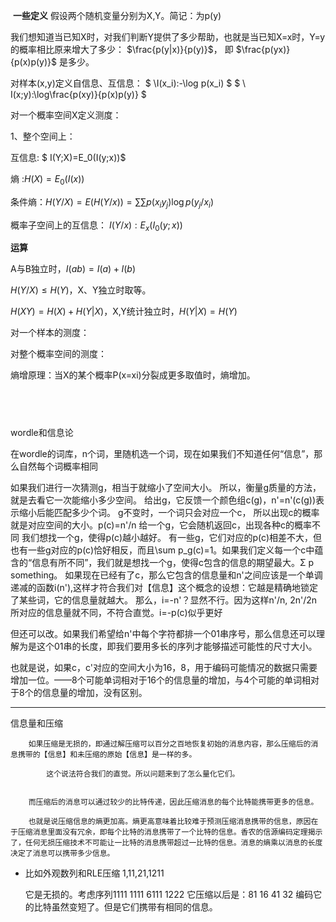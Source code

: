 ​
**一些定义**
假设两个随机变量分别为X,Y。简记：为p(y)

我们想知道当已知X时，对我们判断Y提供了多少帮助，也就是当已知X=x时，Y=y的概率相比原来增大了多少：
$\frac{p(y|x)}{p(y)}$，
​​​​即 $\frac{p(yx)}{p(x)p(y)}$ 是多少。

对样本(x,y)定义自信息、互信息：
$
\I(x_i):-\log p(x_i)
$
$
\ I(x;y):\log\frac{p(xy)}{p(x)p(y)}
$


对一个概率空间X定义测度：

1、整个空间上：

互信息: $ I(Y;X)=E_0(I(y;x))$

熵 :$H(X)=E_0(I(x))$

条件熵：$H(Y/X)=E(H(Y/x))=\sum\sum p(x_iy_j)\log p(y_j/x_i)$

概率子空间上的互信息：
$I(Y/x):E_x(I_0(y;x))$


**运算**

A与B独立时，$I(ab)=I(a)+I(b)$

$H(Y/X)\leq H(Y)$，X、Y独立时取等。

$H(XY)=H(X)+H(Y|X)$，X,Y统计独立时，$H(Y|X)=H(Y)$

对一个样本的测度：

对整个概率空间的测度：

熵增原理：当X的某个概率P(x=xi)分裂成更多取值时，熵增加。


​
---

wordle和信息论

在wordle的词库，n个词，里随机选一个词，现在如果我们不知道任何“信息”，那么自然每个词概率相同

如果我们进行一次猜测g，相当于就缩小了空间大小。
所以，衡量g质量的方法，就是去看它一次能缩小多少空间。
给出g，它反馈一个颜色组c(g)，n'=n'(c(g))表示缩小后能匹配多少个词。
g不变时，一个词只会对应一个c，
所以出现c的概率就是对应空间的大小。p(c)=n'/n
给一个g，它会随机返回c，出现各种c的概率不同
我们想找一个g，使得p(c)越小越好。
有一些g，它们对应的p(c)相差不大，但也有一些g对应的p(c)恰好相反，而且\sum p_g(c)=1。如果我们定义每一个c中蕴含的“信息有所不同”，我们就是想找一个g，使得c包含的信息的期望最大。Σ p something。
如果现在已经有了c，那么它包含的信息量和n'之间应该是一个单调递减的函数i(n'),这样才符合我们对【信息】这个概念的设想：它越是精确地锁定了某些词，它的信息量就越大。
那么，i=-n'？显然不行。因为这样n'/n, 2n'/2n所对应的信息量就不同，不符合直觉。i=-p(c)似乎更好

但还可以改。如果我们希望给n'中每个字符都排一个01串序号，那么信息还可以理解为是这个01串的长度，即我们要用多长的序列才能够描述可能性的尺寸大小。

也就是说，如果c，c'对应的空间大小为16，8，用于编码可能情况的数据只需要增加一位。——8个可能单词相对于16个的信息量的增加，与4个可能的单词相对于8个的信息量的增加，没有区别。

---

信息量和压缩

        如果压缩是无损的，即通过解压缩可以百分之百地恢复初始的消息内容，那么压缩后的消息携带的【信息】和未压缩的原始【信息】是一样的多。
        
            这个说法符合我们的直觉。所以问题来到了怎么量化它们。


        而压缩后的消息可以通过较少的比特传递，因此压缩消息的每个比特能携带更多的信息。
        
        也就是说压缩信息的熵更加高。熵更高意味着比较难于预测压缩消息携带的信息，原因在于压缩消息里面没有冗余，即每个比特的消息携带了一个比特的信息。香农的信源编码定理揭示了，任何无损压缩技术不可能让一比特的消息携带超过一比特的信息。消息的熵乘以消息的长度决定了消息可以携带多少信息。

-
    比如外观数列和RLE压缩
    1,11,21,1211

    它是无损的。考虑序列1111 1111 6111 1222
    它压缩以后是：81 16 41 32
    编码它的比特虽然变短了。但是它们携带有相同的信息。